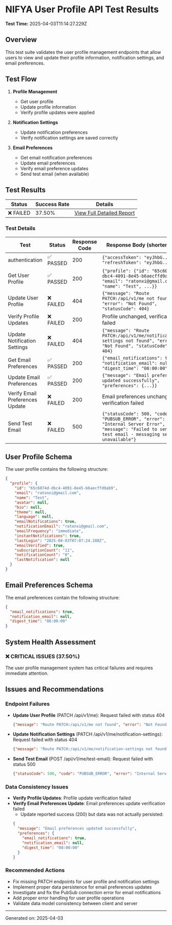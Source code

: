 # NIFYA User Profile API Test Results

**Test Time:** 2025-04-03T11:14:27.229Z

## Overview

This test suite validates the user profile management endpoints that allow users to view and update their profile information, notification settings, and email preferences.

## Test Flow

1. **Profile Management** 
   - Get user profile
   - Update profile information
   - Verify profile updates were applied

2. **Notification Settings**
   - Update notification preferences
   - Verify notification settings are saved correctly

3. **Email Preferences**
   - Get email notification preferences
   - Update email preferences
   - Verify email preference updates
   - Send test email (when available)

## Test Results

| Status | Success Rate | Details |
|--------|--------------|---------|
| ❌ FAILED | 37.50% | [View Full Detailed Report](user-profile-tests-detailed.md) |

### Test Details

| Test | Status | Response Code | Response Body (shortened) |
|------|--------|---------------|--------------------------|
| authentication | ✅ PASSED | 200 | `{"accessToken": "eyJhbG...", "refreshToken": "eyJhbG..."}` |
| Get User Profile | ✅ PASSED | 200 | `{"profile": {"id": "65c6074d-dbc4-4091-8e45-b6aecffd9ab9", "email": "ratonxi@gmail.com", "name": "Test", ...}}` |
| Update User Profile | ❌ FAILED | 404 | `{"message": "Route PATCH:/api/v1/me not found", "error": "Not Found", "statusCode": 404}` |
| Verify Profile Updates | ❌ FAILED | 200 | Profile unchanged, verification failed |
| Update Notification Settings | ❌ FAILED | 404 | `{"message": "Route PATCH:/api/v1/me/notification-settings not found", "error": "Not Found", "statusCode": 404}` |
| Get Email Preferences | ✅ PASSED | 200 | `{"email_notifications": true, "notification_email": null, "digest_time": "08:00:00"}` |
| Update Email Preferences | ✅ PASSED | 200 | `{"message": "Email preferences updated successfully", "preferences": {...}}` |
| Verify Email Preferences Update | ❌ FAILED | 200 | Email preferences unchanged, verification failed |
| Send Test Email | ❌ FAILED | 500 | `{"statusCode": 500, "code": "PUBSUB_ERROR", "error": "Internal Server Error", "message": "Failed to send test email - messaging service unavailable"}` |

## User Profile Schema

The user profile contains the following structure:
```json
{
  "profile": {
    "id": "65c6074d-dbc4-4091-8e45-b6aecffd9ab9",
    "email": "ratonxi@gmail.com",
    "name": "Test",
    "avatar": null,
    "bio": null,
    "theme": null,
    "language": null,
    "emailNotifications": true,
    "notificationEmail": "ratonxi@gmail.com",
    "emailFrequency": "immediate",
    "instantNotifications": true,
    "lastLogin": "2025-04-03T07:07:24.288Z",
    "emailVerified": true,
    "subscriptionCount": "11",
    "notificationCount": "0",
    "lastNotification": null
  }
}
```

## Email Preferences Schema

The email preferences contain the following structure:
```json
{
  "email_notifications": true,
  "notification_email": null,
  "digest_time": "08:00:00"
}
```

## System Health Assessment

### ❌ CRITICAL ISSUES (37.50%)
The user profile management system has critical failures and requires immediate attention.

## Issues and Recommendations

### Endpoint Failures
- **Update User Profile** (PATCH /api/v1/me): Request failed with status 404
  ```json
  {"message": "Route PATCH:/api/v1/me not found", "error": "Not Found", "statusCode": 404}
  ```

- **Update Notification Settings** (PATCH /api/v1/me/notification-settings): Request failed with status 404
  ```json
  {"message": "Route PATCH:/api/v1/me/notification-settings not found", "error": "Not Found", "statusCode": 404}
  ```

- **Send Test Email** (POST /api/v1/me/test-email): Request failed with status 500
  ```json
  {"statusCode": 500, "code": "PUBSUB_ERROR", "error": "Internal Server Error", "message": "Failed to send test email - messaging service unavailable"}
  ```

### Data Consistency Issues
- **Verify Profile Updates**: Profile update verification failed
- **Verify Email Preferences Update**: Email preferences update verification failed
  - Update reported success (200) but data was not actually persisted:
  ```json
  {
    "message": "Email preferences updated successfully",
    "preferences": {
      "email_notifications": true,
      "notification_email": null,
      "digest_time": "08:00:00"
    }
  }
  ```

### Recommended Actions
- Fix missing PATCH endpoints for user profile and notification settings
- Implement proper data persistence for email preferences updates
- Investigate and fix the PubSub connection error for email notifications
- Add proper error handling for user profile operations
- Validate data model consistency between client and server

---
Generated on: 2025-04-03
